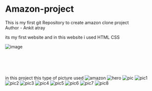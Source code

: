 # Amazon-project
This is my first git Repository to create amazon clone project
<br>
Author - Ankit atray


its my first website and in this website i used HTML CSS

![image](https://github.com/user-attachments/assets/49a1c280-ad4b-4d5b-bacb-11d4998ad143)
<br><br><br><br><br><br>
in this project this type of picture used
![amazon](https://github.com/user-attachments/assets/61fc3b71-bf7f-4921-857c-70c42d372cb9)
![hero](https://github.com/user-attachments/assets/282b7ade-e946-4f34-b4e1-244973e9867f)
![pic](https://github.com/user-attachments/assets/30b2f18e-8d76-4e4b-93fd-e24023609629)
![pic1](https://github.com/user-attachments/assets/f343f0e2-bbd8-4308-a7c0-9e5e0464fe2b)
![pic2](https://github.com/user-attachments/assets/c3bbd16a-3a3d-43ca-ab0d-9fb327fc8b77)
![pic3](https://github.com/user-attachments/assets/7306df37-a53e-4395-ab58-21110cc364c3)
![pic4](https://github.com/user-attachments/assets/8cf1c693-c46d-44f8-9420-26879c0475b2)
![pic5](https://github.com/user-attachments/assets/78b16631-536f-4c65-beab-495d1c8c70ce)
![pic6](https://github.com/user-attachments/assets/abe2d8a1-ab26-4c7e-a1e7-dfba847a83b0)
![pic7](https://github.com/user-attachments/assets/c633573d-9275-48a8-8836-a6584f875004)
![pic8](https://github.com/user-attachments/assets/c934c02b-27c3-4350-bd1c-34f7b25f7833)









